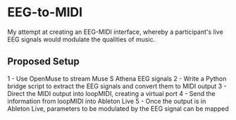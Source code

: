 # EEG-to-MIDI
My attempt at creating an EEG-MIDI interface, whereby a participant's live EEG signals would modulate the qualities of music.

## Proposed Setup
1 - Use OpenMuse to stream Muse S Athena EEG signals
2 - Write a Python bridge script to extract the EEG signals and convert them to MIDI output
3 - Direct the MIDI output into loopMIDI, creating a virtual port
4 - Send the information from loopMIDI into Ableton Live
5 - Once the output is in Ableton Live, parameters to be modulated by the EEG signal can be mapped
